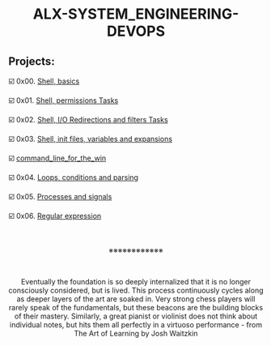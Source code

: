 <h1 align="center"><b>ALX-SYSTEM_ENGINEERING-DEVOPS</b></h1>


## Projects:
☑️ 0x00. [Shell, basics](https://github.com/codenvibes/alx-system_engineering-devops/tree/master/0x00-shell_basics)

☑️ 0x01. [Shell, permissions Tasks](https://github.com/codenvibes/alx-system_engineering-devops/tree/master/0x01-shell_permissions)

☑️ 0x02. [Shell, I/O Redirections and filters Tasks](https://github.com/codenvibes/alx-system_engineering-devops/tree/master/0x02-shell_redirections)

☑️ 0x03. [Shell, init files, variables and expansions](https://github.com/codenvibes/alx-system_engineering-devops/tree/master/0x03-shell_variables_expansions)

☑️ [command_line_for_the_win](https://github.com/codenvibes/alx-system_engineering-devops/tree/master/command_line_for_the_win)

☑️ 0x04. [Loops, conditions and parsing](https://github.com/codenvibes/alx-system_engineering-devops/tree/master/0x04-loops_conditions_and_parsing)

☑️ 0x05. [Processes and signals](https://github.com/codenvibes/alx-system_engineering-devops/tree/master/0x05-processes_and_signals)

☑️ 0x06. [Regular expression](https://github.com/codenvibes/alx-system_engineering-devops/tree/master/0x06-regular_expressions)


<br>
<p align="center">※※※※※※※※※※※※</p>
<br>

<p align="center">Eventually the foundation is so deeply internalized that it is no longer consciously considered, but is lived. This process continuously cycles along as deeper layers of the art are soaked in. Very strong chess players will rarely speak of the fundamentals, but these beacons are the building blocks of their mastery. Similarly, a great pianist or violinist does not think about individual notes, but hits them all perfectly in a virtuoso performance - from The Art of Learning by Josh Waitzkin</p>

